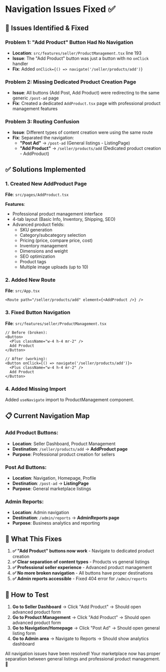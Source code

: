 # Navigation Issues Fixed ✅

## 🐛 **Issues Identified & Fixed**

### **Problem 1: "Add Product" Button Had No Navigation**
- **Location**: `src/features/seller/ProductManagement.tsx` line 193
- **Issue**: The "Add Product" button was just a button with no `onClick` handler
- **Fix**: Added `onClick={() => navigate('/seller/products/add')}`

### **Problem 2: Missing Dedicated Product Creation Page**
- **Issue**: All buttons (Add Post, Add Product) were redirecting to the same generic `/post-ad` page
- **Fix**: Created a dedicated `AddProduct.tsx` page with professional product management features

### **Problem 3: Routing Confusion**
- **Issue**: Different types of content creation were using the same route
- **Fix**: Separated the navigation:
  - **"Post Ad"** → `/post-ad` (General listings - ListingPage)
  - **"Add Product"** → `/seller/products/add` (Dedicated product creation - AddProduct)

## ✅ **Solutions Implemented**

### **1. Created New AddProduct Page**
**File**: `src/pages/AddProduct.tsx`

**Features**:
- Professional product management interface
- 4-tab layout (Basic Info, Inventory, Shipping, SEO)
- Advanced product fields:
  - SKU generation
  - Category/subcategory selection
  - Pricing (price, compare price, cost)
  - Inventory management
  - Dimensions and weight
  - SEO optimization
  - Product tags
  - Multiple image uploads (up to 10)

### **2. Added New Route**
**File**: `src/App.tsx`
```tsx
<Route path="/seller/products/add" element={<AddProduct />} />
```

### **3. Fixed Button Navigation**
**File**: `src/features/seller/ProductManagement.tsx`
```tsx
// Before (broken):
<Button>
  <Plus className="w-4 h-4 mr-2" />
  Add Product
</Button>

// After (working):
<Button onClick={() => navigate('/seller/products/add')}>
  <Plus className="w-4 h-4 mr-2" />
  Add Product
</Button>
```

### **4. Added Missing Import**
Added `useNavigate` import to ProductManagement component.

## 📋 **Current Navigation Map**

### **Add Product Buttons**:
- **Location**: Seller Dashboard, Product Management
- **Destination**: `/seller/products/add` → **AddProduct page**
- **Purpose**: Professional product creation for sellers

### **Post Ad Buttons**:
- **Location**: Navigation, Homepage, Profile
- **Destination**: `/post-ad` → **ListingPage**
- **Purpose**: General marketplace listings

### **Admin Reports**:
- **Location**: Admin navigation
- **Destination**: `/admin/reports` → **AdminReports page**
- **Purpose**: Business analytics and reporting

## 🎯 **What This Fixes**

1. **✅ "Add Product" buttons now work** - Navigate to dedicated product creation
2. **✅ Clear separation of content types** - Products vs general listings
3. **✅ Professional seller experience** - Advanced product management
4. **✅ No more broken navigation** - All buttons have proper destinations
5. **✅ Admin reports accessible** - Fixed 404 error for `/admin/reports`

## 🧪 **How to Test**

1. **Go to Seller Dashboard** → Click "Add Product" → Should open advanced product form
2. **Go to Product Management** → Click "Add Product" → Should open advanced product form  
3. **Go to Navigation/Homepage** → Click "Post Ad" → Should open general listing form
4. **Go to Admin area** → Navigate to Reports → Should show analytics dashboard

All navigation issues have been resolved! Your marketplace now has proper separation between general listings and professional product management. 🎉